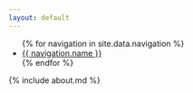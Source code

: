 ```yaml
---
layout: default
---
```


<ul>
{% for navigation in site.data.navigation %}
  <li>
    <a href="https://erlfilho.github.io/{{ navigation.link }}">
      {{ navigation.name }}
    </a>
  </li>
{% endfor %}
</ul>

{% include about.md %}

